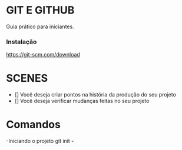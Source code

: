 # GIT E GITHUB

Guia prático para iniciantes.

### Instalação

https://git-scm.com/download

# SCENES

- [] Você deseja criar pontos na história da produção do seu projeto
- [] Você deseja verificar mudanças feitas no seu projeto

# Comandos

-Iniciando o projeto
git init -
